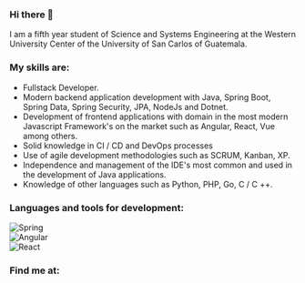 ### Hi there 👋

<!--
**BryanBmmF/BryanBmmF** is a ✨ _special_ ✨ repository because its `README.md` (this file) appears on your GitHub profile.

Here are some ideas to get you started:

- 🔭 I’m currently working on ...
- 🌱 I’m currently learning ...
- 👯 I’m looking to collaborate on ...
- 🤔 I’m looking for help with ...
- 💬 Ask me about ...
- 📫 How to reach me: ...
- 😄 Pronouns: ...
- ⚡ Fun fact: ...
-->

I am a fifth year student of Science and Systems Engineering at the Western University Center of the University of San Carlos of Guatemala.

### My skills are:

 - Fullstack Developer.
 - Modern backend application development with Java, Spring Boot, Spring Data, Spring Security, JPA, NodeJs and Dotnet.
 - Development of frontend applications with domain in the most modern Javascript Framework's on the market such as Angular, React, Vue among others.
 - Solid knowledge in CI / CD and DevOps processes
 - Use of agile development methodologies such as SCRUM, Kanban, XP.
 - Independence and management of the IDE's most common and used in the development of Java applications.
 - Knowledge of other languages such as Python, PHP, Go, C / C ++.

### Languages ​​and tools for development:
![Spring](https://img.shields.io/badge/Spring-999999?style=for-the-badge&amp;logo=Spring&amp;logoColor=green&amp;labelColor=101010)</br>
![Angular](https://img.shields.io/badge/Angular-999999?style=for-the-badge&amp;logo=Angular&amp;logoColor=red&amp;labelColor=0f60ca)</br>
![React](https://img.shields.io/badge/React-999999?style=for-the-badge&amp;logo=React&amp;logoColor=blue&amp;labelColor=89b1e6)</br>

### Find me at:




